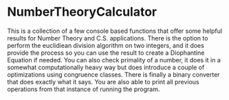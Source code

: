 # NumberTheoryCalculator
This is a collection of a few console based functions that offer some helpful results for Number Theory and C.S. applications.
There is the option to perform the euclidiean division algorithm on two integers, and it does provide the process so you can
use the result to create a Diophantine Equation if needed. You can also check primality of a number, it does it in a somewhat
computationally heavy way but does introduce a couple of optimizations using congruence classes. There is finally a binary converter
that does exactly what it says. You are also able to print all previous operations from that instance of running the program.
